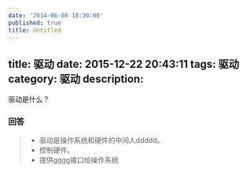 ```yaml
---
date: '2014-06-08 10:30:00'
published: true
title: Untitled
---
```

title: 驱动
date: 2015-12-22 20:43:11
tags: 驱动
category: 驱动
description:
---

驱动是什么？

### 回答

> * 驱动是操作系统和硬件的中间人ddddd。
> * 控制硬件。
> * 提供gggg接口给操作系统

<!--more-->
